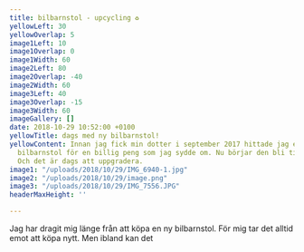 ```yaml
---
title: bilbarnstol - upcycling ♻️
yellowLeft: 30
yellowOverlap: 5
image1Left: 10
image1Overlap: 0
image1Width: 60
image2Left: 80
image2Overlap: -40
image2Width: 60
image3Left: 40
image3Overlap: -15
image3Width: 60
imageGallery: []
date: 2018-10-29 10:52:00 +0100
yellowTitle: dags med ny bilbarnstol!
yellowContent: Innan jag fick min dotter i september 2017 hittade jag en begagnad
  bilbarnstol för en billig peng som jag sydde om. Nu börjar den bli tight för henne.
  Och det är dags att uppgradera.
image1: "/uploads/2018/10/29/IMG_6940-1.jpg"
image2: "/uploads/2018/10/29/image.png"
image3: "/uploads/2018/10/29/IMG_7556.JPG"
headerMaxHeight: ''

---
```

Jag har dragit mig länge från att köpa en ny bilbarnstol. För mig tar det alltid emot att köpa nytt. Men ibland kan det